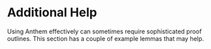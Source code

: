 # Additional Help

Using Anthem effectively can sometimes require sophisticated proof outlines.
This section has a couple of example lemmas that may help.
